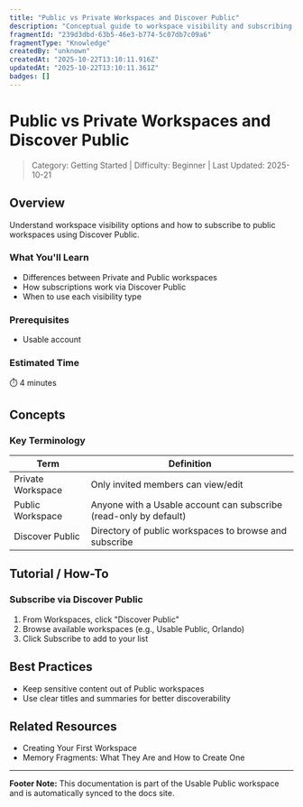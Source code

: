 ```yaml
---
title: "Public vs Private Workspaces and Discover Public"
description: "Conceptual guide to workspace visibility and subscribing to public workspaces."
fragmentId: "239d3dbd-63b5-46e3-b774-5c07db7c09a6"
fragmentType: "Knowledge"
createdBy: "unknown"
createdAt: "2025-10-22T13:10:11.916Z"
updatedAt: "2025-10-22T13:10:11.361Z"
badges: []
---
```


# Public vs Private Workspaces and Discover Public

> Category: Getting Started | Difficulty: Beginner | Last Updated: 2025-10-21

## Overview
Understand workspace visibility options and how to subscribe to public workspaces using Discover Public.

### What You'll Learn
- Differences between Private and Public workspaces
- How subscriptions work via Discover Public
- When to use each visibility type

### Prerequisites
- Usable account

### Estimated Time
⏱️ 4 minutes

## Concepts

### Key Terminology
| Term | Definition |
|------|------------|
| Private Workspace | Only invited members can view/edit |
| Public Workspace | Anyone with a Usable account can subscribe (read-only by default) |
| Discover Public | Directory of public workspaces to browse and subscribe |

## Tutorial / How-To

### Subscribe via Discover Public
1) From Workspaces, click "Discover Public"
2) Browse available workspaces (e.g., Usable Public, Orlando)
3) Click Subscribe to add to your list

## Best Practices
- Keep sensitive content out of Public workspaces
- Use clear titles and summaries for better discoverability

## Related Resources
- Creating Your First Workspace
- Memory Fragments: What They Are and How to Create One

---
**Footer Note:** This documentation is part of the Usable Public workspace and is automatically synced to the docs site.